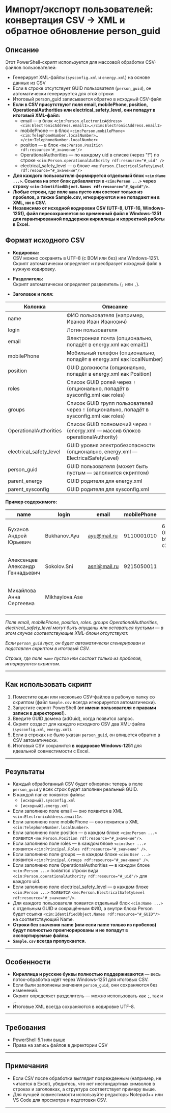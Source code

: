 # Импорт/экспорт пользователей: конвертация CSV → XML и обратное обновление person_guid

## Описание

Этот PowerShell-скрипт используется для массовой обработки CSV-файлов пользователей:
- Генерирует XML-файлы (`sysconfig.xml` и `energy.xml`) на основе данных из CSV
- Если в строке отсутствует GUID пользователя (`person_guid`), он автоматически генерируется для этой строки
- Итоговый person_guid записывается обратно в исходный CSV-файл
- **Если в CSV присутствуют поля email, mobilePhone, position, OperationalAuthorities или electrical_safety_level, они попадут в итоговый XML-файл:**
  - email — в блок `<cim:Person.electronicAddress><cim:ElectronicAddress.email1>…</cim:ElectronicAddress.email1>`
  - mobilePhone — в блок `<cim:Person.mobilePhone><cim:TelephoneNumber.localNumber>…</cim:TelephoneNumber.localNumber>`
  - position — в блок `<me:Person.Position rdf:resource='#_значение'/>`
  - OperationalAuthorities — по каждому uid в списке (через "!") по строке `<cim:Person.operationalAuthority rdf:resource="#_uid" />`
  - electrical_safety_level — в блоке `<me:Person.ElectricalSafetyLevel rdf:resource="#_значение"/>`
- **Для каждого пользователя формируется отдельный блок `<cim:Name ...>`. Ссылка на этот блок добавляется в `<cim:Person ...>` через строку `<cim:IdentifiedObject.Names rdf:resource="#_$guid"/>`.**
- **Любые строки, где поле `name` пусто или состоит только из пробелов, а также Sample.csv, игнорируются и не попадают ни в XML, ни в CSV.**
- **Независимо от исходной кодировки CSV (UTF-8, UTF-16, Windows-1251), файл пересохраняется во временный файл в Windows-1251 для гарантированной поддержки кириллицы и корректной работы в Excel.**

## Формат исходного CSV

- **Кодировка:**  
  CSV можно сохранять в UTF-8 (с BOM или без) или Windows-1251. Скрипт автоматически определяет и преобразует исходный файл в нужную кодировку.

- **Разделитель:**  
  Скрипт автоматически определяет разделитель (`;` или `,`).

- **Заголовок и поля:**

| Колонка                 | Описание                                                                                   |
| ----------------------- | ------------------------------------------------------------------------------------------ |
| name                    | ФИО пользователя (например, Иванов Иван Иванович)                                          |
| login                   | Логин пользователя                                                                         |
| email                   | Электронная почта (опционально, попадёт в energy.xml как email1)                           |
| mobilePhone             | Мобильный телефон (опционально, попадёт в energy.xml как localNumber)                      |
| position                | GUID должности (опционально, попадёт в energy.xml как Position)                            |
| roles                   | Список GUID ролей через `!`(опционально, попадёт в sysconfig.xml как roles)                |
| groups                  | Список GUID групп пользователей через `!` (опционально, попадёт в sysconfig.xml как roles) |
| OperationalAuthorities  | Список GUID полномочий через `!` (energy.xml — массив блоков operationalAuthority)         |
| electrical_safety_level | GUID уровня электробезопасности (опционально, energy.xml — ElectricalSafetyLevel)          |
| person_guid             | GUID пользователя (может быть пустым — заполнится скриптом)                                |
| parent_energy           | GUID родителя для energy.xml                                                               |
| parent_sysconfig        | GUID родителя для sysconfig.xml                                                            |

**Пример содержимого:**

| name                             | login          | email        | mobilePhone | position                             | roles                                                                     | groups                               | OperationalAuthorities                                                    | electrical_safety_level              | person_guid                          | parent_energy                        | parent_sysconfig                     |
| -------------------------------- | -------------- | ------------ | ----------- | ------------------------------------ | ------------------------------------------------------------------------- | ------------------------------------ | ------------------------------------------------------------------------- | ------------------------------------ | ------------------------------------ | ------------------------------------ | ------------------------------------ |
| Буханов Андрей Юрьевич           | Bukhanov.Ayu   | ayu@mail.ru  | 9110001010  | 62c05a53-0b27-4a62-b958-c24840a13c30 |                                                                           |                                      | 62c05a53-0b27-4a62-b958-c24840a13c30!62c05a53-0b27-4a62-b958-c24840a13c30 | 62c05a53-0b27-4a62-b958-c24840a13c30 |                                      | f0eb1cfb-7939-46e2-b36a-ba316b109a56 | 74f289ae-0eb9-4341-8912-8e211f4c01f9 |
| Алексенцев Александр Геннадьевич | Sokolov.Sni    | asni@mail.ru | 9215050011  |                                      | 62c05a53-0b27-4a62-b958-c24840a13c30                                      | 62c05a53-0b27-4a62-b958-c24840a13c30 |                                                                           | 62c05a53-0b27-4a62-b958-c24840a13c30 | 62c05a53-0b27-4a62-b958-c24840a13c30 | f0eb1cfb-7939-46e2-b36a-ba316b109a56 | 74f289ae-0eb9-4341-8912-8e211f4c01f9 |
| Михайлова Анна Сергеевна         | Mikhaylova.Ase |              |             |                                      | 62c05a53-0b27-4a62-b958-c24840a13c30!62c05a53-0b27-4a62-b958-c24840a13c30 |                                      |                                                                           |                                      |                                      | f0eb1cfb-7939-46e2-b36a-ba316b109a56 | 74f289ae-0eb9-4341-8912-8e211f4c01f9 |

*Поля email, mobilePhone, position, roles. groups OperationalAuthorities, electrical_safety_level могут быть опущены или оставаться пустыми — в этом случае соответствующие XML-блоки отсутствуют.*

*Если `person_guid` пуст, он будет автоматически сгенерирован и подставлен скриптом в итоговый CSV.*

*Строки, где поле `name` пустое или состоит только из пробелов, игнорируются скриптом.*

---

## Как использовать скрипт

1. Поместите один или несколько CSV-файлов в рабочую папку со скриптом (файл `Sample.csv` всегда игнорируется автоматически).
2. Запустите скрипт PowerShell (**от имени пользователя с правами записи в директорию!**).
3. Введите GUID домена (adGuid), когда появится запрос.
6. Скрипт создаст для каждого исходного CSV два XML-файла (`sysconfig.xml`, `energy.xml`).
7. Если в строках не было указан `person_guid`, он впишется обратно в CSV автоматически.
8. Итоговый CSV сохранится **в кодировке Windows-1251** для идеальной совместимости с Excel.

---

## Результаты

- Каждый обработанный CSV будет обновлен: теперь в поле `person_guid` у всех строк будет заполнен реальный GUID.
- В каждой папке появятся файлы:
    - `[исходный].sysconfig.xml`
    - `[исходный].energy.xml`
- Если заполнено поле email — оно появится в XML `<cim:ElectronicAddress.email1>`.
- Если заполнено поле mobilePhone — оно появится в XML `<cim:TelephoneNumber.localNumber>`.
- Если заполнено поле position — в каждом блоке `<cim:Person ...>` появится `<me:Person.Position rdf:resource="#_значение"/>`.
- Если заполнено поле roles — в каждом блоке `<cim:User ...>` появится `<cim:Principal.Roles rdf:resource="#_значение" />`.
- Если заполнено поле groups — в каждом блоке `<cim:User ...>` появится `<cim:Principal.Groups rdf:resource="#_значение" />`.
- Если заполнено поле OperationalAuthorities — в каждом блоке `<cim:Person ...>` появятся строки вида `<cim:Person.operationalAuthority rdf:resource="#_uid"/>` для каждого uid.
- Если заполнено поле electrical_safety_level — в каждом блоке `<cim:Person ...>` появится `<me:Person.ElectricalSafetyLevel rdf:resource="#_значение"/>`.
- Для каждого пользователя появится отдельный блок `<cim:Name ...>` с отдельным GUID и сокращённым ФИО, а внутри блока Person будет ссылка `<cim:IdentifiedObject.Names rdf:resource="#_GUID"/>` на соответствующий Name.
- **Строки без значения name (или если name только из пробелов) будут полностью проигнорированы и не попадут в экспортируемые файлы.**
- **`Sample.csv` всегда пропускается.**

---

## Особенности

- **Кириллица и русские буквы полностью поддерживаются** — весь поток-обработка идёт через Windows-1251 для итоговых CSV.
- Если были заполнены значения `person_guid`, они сохраняются без изменений.
- Скрипт определяет разделитель — можно использовать как `;`, так и `,`.
- Итоговые XML всегда сохраняются в кодировке UTF-8.

---

## Требования

- PowerShell 5.1 или выше
- Права на запись файлов в директории CSV

---

## Примечания

- Если CSV после обработки выглядит поврежденным (например, не читается в Excel), убедитесь, что нет нестандартных символов в строках и заголовках, а структура соответствует примеру выше.
- Для лучшей совместимости используйте редакторы Notepad++ или VS Code для просмотра и подготовки CSV.

---
